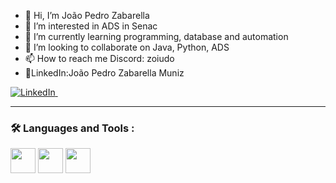 - 👋 Hi, I’m João Pedro Zabarella 
- 👀 I’m interested in ADS in Senac
- 🌱 I’m currently learning programming, database and automation
- 💞️ I’m looking to collaborate on Java, Python, ADS
- 📫 How to reach me Discord: zoiudo
- 💼LinkedIn:João Pedro Zabarella Muniz
<div>
  <a href="https://www.linkedin.com/in/jpzm12/" target="_blank"> <img src="https://img.shields.io/badge/LinkedIn-0A66C2.svg?style=for-the-badge&logo=LinkedIn&logoColor=white" title="LinkedIn" alt="LinkedIn""/>&nbsp; </a>
</div>

---
### :hammer_and_wrench: Languages and Tools :

<div>
  <img src="https://cdn.jsdelivr.net/gh/devicons/devicon/icons/java/java-original.svg" width="40" height="40" />
<img src="https://cdn.jsdelivr.net/gh/devicons/devicon/icons/python/python-original.svg" width="40" height="40" />
<img src="https://cdn.jsdelivr.net/gh/devicons/devicon/icons/sqlite/sqlite-original-wordmark.svg" width="40" height="40" />
  
</div>



<!---
Joaozoi/Joaozoi is a ✨ special ✨ repository because its `README.md` (this file) appears on your GitHub profile.
You can click the Preview link to take a look at your changes.
--->
